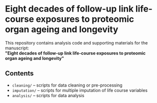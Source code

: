 # Eight decades of follow-up link life-course exposures to proteomic organ ageing and longevity

This repository contains analysis code and supporting materials for the manuscript:  
**"Eight decades of follow-up link life-course exposures to proteomic organ ageing and longevity"**

## Contents
- `cleaning/` – scripts for data cleaning or pre-processing
-  `imputation/` – scripts for multiple imputation of life course variables
-  `analysis/` – scripts for data analysis

